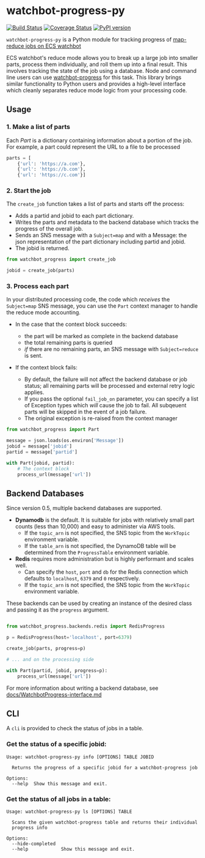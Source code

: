 # watchbot-progress-py

[![Build Status](https://travis-ci.org/mapbox/watchbot-progress-py.svg?branch=master)](https://travis-ci.org/mapbox/watchbot-progress-py)
[![Coverage Status](https://coveralls.io/repos/github/mapbox/watchbot-progress-py/badge.svg)](https://coveralls.io/github/mapbox/watchbot-progress-py)
[![PyPI version](https://badge.fury.io/py/watchbot-progress.svg)](https://badge.fury.io/py/watchbot-progress)

`watchbot-progress-py` is a Python module for tracking progress of [map-reduce jobs on ECS watchbot](https://github.com/mapbox/ecs-watchbot/blob/master/docs/reduce-mode.md)

ECS watchbot's reduce mode allows you to break up a large job into smaller parts, process them individually, and roll them up into a final result. This involves tracking the state of the job using a database. Node and command line users can use [watchbot-progress](https://github.com/mapbox/watchbot-progress) for this task. This library brings similar functionality to Python users and provides a high-level interface which cleanly separates reduce mode logic from your processing code.

## Usage

### 1. Make a list of parts

Each *Part* is a dictionary containing information about a portion of the job. For example, a part could represent the URL to a file to be processed

```python
parts = [
    {'url': 'https://a.com'},
    {'url': 'https://b.com'},
    {'url': 'https://c.com'}]
```

### 2. Start the job


The `create_job` function takes a list of parts and starts off the process:

* Adds a partid and jobid to each part dictionary.
* Writes the parts and metadata to the backend database which tracks the progress of the overall job.
* Sends an SNS message with a `Subject=map` and with a Message: the json representation of the part dictionary including partid and jobid.
* The jobid is returned.


```python
from watchbot_progress import create_job

jobid = create_job(parts)
```

### 3. Process each part

In your distributed processing code, the code which *receives* the `Subject=map` SNS message,
you can use the `Part` context manager to handle the reduce mode accounting.

* In the case that the context block succeeds:
    * the part will be marked as complete in the backend database
    * the total remaining parts is queried
    * *if* there are no remaining parts, an SNS message with `Subject=reduce` is sent.

* If the context block fails:
    * By default, the failure will not affect the backend database or job status; all remaining parts will be processed and external retry logic applies.
    * If you pass the optional `fail_job_on` parameter, you can specify a list of Exception types which *will* cause the job to fail. All subqeuent parts will be skipped in the event of a job failure.
    * The original exception is re-raised from the context manager

```python
from watchbot_progress import Part

message = json.loads(os.environ['Message'])
jobid = message['jobid']
partid = message['partid']

with Part(jobid, partid):
    # The context block
    process_url(message['url'])
```


## Backend Databases

Since version 0.5, multiple backend databases are supported.

* **Dynamodb** is the default. It is suitable for jobs with relatively small part counts (less than 10,000) and easy to administer via AWS tools.
    - If the `topic_arn` is not specified, the SNS topic from the `WorkTopic` environment variable.
    - If the `table_arn` is not specified, the DynamoDB table will be determined from the `ProgressTable` environment variable.
* **Redis** requires more administration but is highly performant and scales well.
    - Can specify the `host`, `port` and `db` for the Redis connection which defaults to `localhost`, `6379` and `0` respectively.
    - If the `topic_arn` is not specified, the SNS topic from the `WorkTopic` environment variable.

These backends can be used by creating an instance of the desired class and passing it as the `progress` argument.

```python

from watchbot_progress.backends.redis import RedisProgress

p = RedisProgress(host='localhost', port=6379)

create_job(parts, progress=p)

# ... and on the processing side

with Part(partid, jobid, progress=p):
    process_url(message['url'])
```

For more information about writing a backend database, see [docs/WatchbotProgress-interface.md](docs/WatchbotProgress-interface.md)


## CLI

A `cli` is provided to check the status of jobs in a table.

### Get the status of a specific jobid:
```
Usage: watchbot-progress-py info [OPTIONS] TABLE JOBID

  Returns the progress of a specific jobid for a watchbot-progress job

Options:
  --help  Show this message and exit.
```

### Get the status of all jobs in a table:
```
Usage: watchbot-progress-py ls [OPTIONS] TABLE

  Scans the given watchbot-progress table and returns their individual
  progress info

Options:
  --hide-completed
  --help            Show this message and exit.
```
